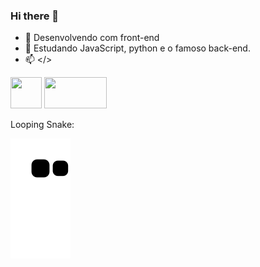 ### Hi there 👋

- 🔭 Desenvolvendo com front-end
- 🌱 Estudando JavaScript, python e o famoso back-end.
- 📫 </>
<html>

  <p>
  <img src="https://upload.wikimedia.org/wikipedia/commons/thumb/9/99/Unofficial_JavaScript_logo_2.svg/1200px-Unofficial_JavaScript_logo_2.svg.png" alt="" height="50" width="50">
  <img src="https://engenharia360.com/wp-content/uploads/2019/04/python-engenharia360-3-1024x512.png" height="50" width="100">
  </p>
  <p>Looping Snake: </p>
  <img src="https://github.com/rafaballerini/rafaballerini/raw/output/github-contribution-grid-snake.svg" alt="Snake animation" style="max-width: 100%;">
</html>
 
